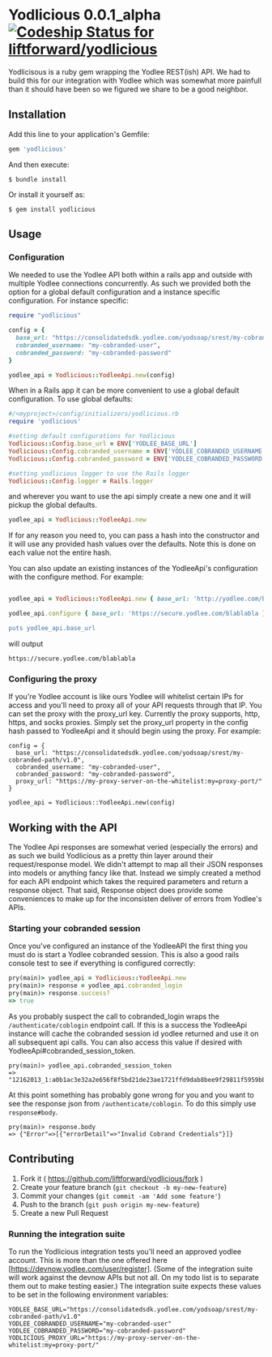 # Yodlicious 0.0.1_alpha [ ![Codeship Status for liftforward/yodlicious](https://codeship.com/projects/71603f00-9393-0132-dcd0-1a9a253548c0/status?branch=master)](https://codeship.com/projects/62288)

Yodlicisous is a ruby gem wrapping the Yodlee REST(ish) API. We had to build this for our integration with Yodlee which was somewhat more painfull than it should have been so we figured we share to be a good neighbor.

## Installation

Add this line to your application's Gemfile:

```ruby
gem 'yodlicious'
```

And then execute:

    $ bundle install

Or install it yourself as:

    $ gem install yodlicious

## Usage

### Configuration

We needed to use the Yodlee API both within a rails app and outside with multiple Yodlee connections concurrently. As such we provided both the option for a global default configuration and a instance specific configuration. For instance specific:

```ruby
require "yodlicious"

config = {
  base_url: "https://consolidatedsdk.yodlee.com/yodsoap/srest/my-cobranded-path/v1.0",
  cobranded_username: "my-cobranded-user",
  cobranded_password: "my-cobranded-password"
}

yodlee_api = Yodlicious::YodleeApi.new(config)

```
When in a Rails app it can be more convenient to use a global default configuration. To use global defaults:
```ruby
#/<myproject>/config/initializers/yodlicious.rb
require 'yodlicious'

#setting default configurations for Yodlicious
Yodlicious::Config.base_url = ENV['YODLEE_BASE_URL']
Yodlicious::Config.cobranded_username = ENV['YODLEE_COBRANDED_USERNAME']
Yodlicious::Config.cobranded_password = ENV['YODLEE_COBRANDED_PASSWORD']

#setting yodlicious logger to use the Rails logger
Yodlicious::Config.logger = Rails.logger
```
and wherever you want to use the api simply create a new one and it will pickup the global defaults. 
```ruby
yodlee_api = Yodlicious::YodleeApi.new
```
If for any reason you need to, you can pass a hash into the constructor and it will use any provided hash values over the defaults. Note this is done on each value not the entire hash.

You can also update an existing instances of the YodleeApi's configuration with the configure method. For example:
```ruby

yodlee_api = Yodlicious::YodleeApi.new { base_url: 'http://yodlee.com/blablabla' }

yodlee_api.configure { base_url: 'https://secure.yodlee.com/blablabla }

puts yodlee_api.base_url
```
will output
```
https://secure.yodlee.com/blablabla
```

### Configuring the proxy

If you're Yodlee account is like ours Yodlee will whitelist certain IPs for access and you'll need to proxy all of your API requests through that IP. You can set the proxy with the proxy_url key. Currently the proxy supports, http, https, and socks proxies. Simply set the proxy_url property in the config hash passed to YodleeApi and it should begin using the proxy. For example:

```
config = {
  base_url: "https://consolidatedsdk.yodlee.com/yodsoap/srest/my-cobranded-path/v1.0",
  cobranded_username: "my-cobranded-user",
  cobranded_password: "my-cobranded-password",
  proxy_url: "https://my-proxy-server-on-the-whitelist:my=proxy-port/"
}

yodlee_api = Yodlicious::YodleeApi.new(config)
```

## Working with the API

The Yodlee Api responses are somewhat veried (especially the errors) and as such we build Yodlicious as a pretty thin layer around their request/response model. We didn't attempt to map all their JSON responses into models or anything fancy like that. Instead we simply created a method for each API endpoint which takes the required parameters and return a response object. That said, Response object does provide some conveniences to make up for the inconsisten deliver of errors from Yodlee's APIs.

### Starting your cobranded session

Once you've configured an instance of the YodleeAPI the first thing you must do is start a Yodlee cobranded session. This is also a good rails console test to see if everything is configured correctly: 

```ruby
pry(main)> yodlee_api = Yodlicious::YodleeApi.new
pry(main)> response = yodlee_api.cobranded_login
pry(main)> response.success?
=> true
```
As you probably suspect the call to cobranded_login wraps the ```/authenticate/coblogin``` endpoint call. If this is a success the YodleeApi instance will cache the cobranded session id yodlee returned and use it on all subsequent api calls. You can also access this value if desired with YodleeApi#cobranded_session_token.
```
pry(main)> yodlee_api.cobranded_session_token
=> "12162013_1:a0b1ac3e32a2e656f8f5bd21de23ae1721ffd9dab8bee9f29811f5959bbf102f16c98354eba252bb030dc96e267bd2489a40562f18e09ee8ba9038d19280cc43"
```
At this point something has probably gone wrong for you and you want to see the response json from ```/authenticate/coblogin```. To do this simply use ```response#body```. 
```
pry(main)> response.body
=> {"Error"=>[{"errorDetail"=>"Invalid Cobrand Credentials"}]}
```

## Contributing

1. Fork it ( https://github.com/liftforward/yodlicious/fork )
2. Create your feature branch (`git checkout -b my-new-feature`)
3. Commit your changes (`git commit -am 'Add some feature'`)
4. Push to the branch (`git push origin my-new-feature`)
5. Create a new Pull Request

### Running the integration suite

To run the Yodlicious integration tests you'll need an approved yodlee account. This is more than the one offered here [https://devnow.yodlee.com/user/register]. (Some of the integration suite will work against the devnow APIs but not all. On my todo list is to separate them out to make testing easier.) The integration suite expects these values to be set in the following environment variables:
```
YODLEE_BASE_URL="https://consolidatedsdk.yodlee.com/yodsoap/srest/my-cobranded-path/v1.0"
YODLEE_COBRANDED_USERNAME="my-cobranded-user"
YODLEE_COBRANDED_PASSWORD="my-cobranded-password"
YODLICIOUS_PROXY_URL="https://my-proxy-server-on-the-whitelist:my=proxy-port/"
```
